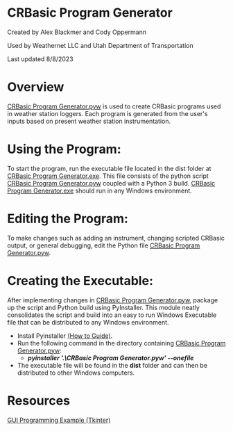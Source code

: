# CRBasic Program Generator
Created by Alex Blackmer and Cody Oppermann

Used by Weathernet LLC and Utah Department of Transportation

Last updated 8/8/2023
# Overview
[CRBasic Program Generator.pyw](CRBasic%20Program%20Generator.pyw) is used to create CRBasic programs used in weather station loggers. Each program is generated from the user's inputs based on present weather station instrumentation. 

# Using the Program:
To start the program, run the executable file located in the dist folder at [CRBasic Program Generator.exe](dist%2FCRBasic%20Program%20Generator.exe). This file consists of the python script [CRBasic Program Generator.pyw](CRBasic%20Program%20Generator.pyw) coupled with a Python 3 build. [CRBasic Program Generator.exe](dist%2FCRBasic%20Program%20Generator.exe) should run in any Windows environment.

# Editing the Program:
To make changes such as adding an instrument, changing scripted CRBasic output, or general debugging, edit the Python file [CRBasic Program Generator.pyw](CRBasic%20Program%20Generator.pyw).

# Creating the Executable:
After implementing changes in [CRBasic Program Generator.pyw](CRBasic%20Program%20Generator.pyw), package up the script and Python build using PyInstaller. This module neatly consolidates the script and build into an easy to run Windows Executable file that can be distributed to any Windows environment. 
* Install Pyinstaller [(How to Guide)](https://pyinstaller.org/en/stable/).
* Run the following command in the directory containing [CRBasic Program Generator.pyw](CRBasic%20Program%20Generator.pyw):
  * ***pyinstaller '.\CRBasic Program Generator.pyw' --onefile***
* The executable file will be found in the **dist** folder and can then be distributed to other Windows computers.

# Resources
[GUI Programming Example (Tkinter)](https://www.tutorialspoint.com/python3/python_gui_programming.htm)
